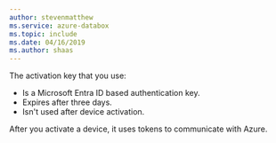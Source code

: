 ```yaml
---
author: stevenmatthew
ms.service: azure-databox
ms.topic: include
ms.date: 04/16/2019
ms.author: shaas
---
```


The activation key that you use:

- Is a Microsoft Entra ID based authentication key.
- Expires after three days.
- Isn't used after device activation.

After you activate a device, it uses tokens to communicate with Azure.

